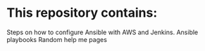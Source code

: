 # This repository contains:
  Steps on how to configure Ansible with AWS and Jenkins.
  Ansible playbooks
  Random help me pages
